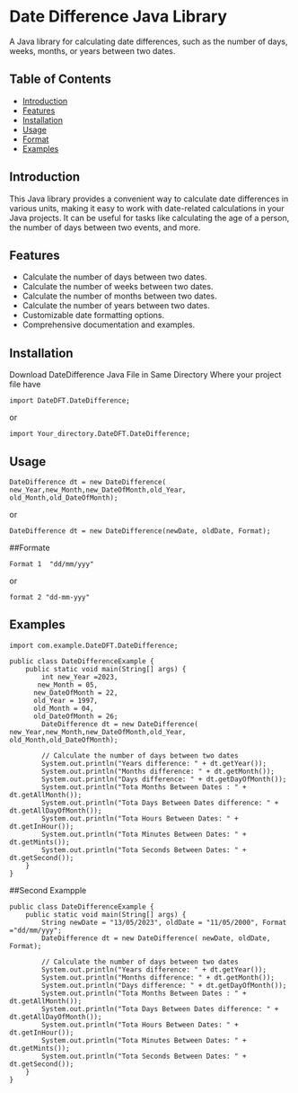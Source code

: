 # Date Difference Java Library

A Java library for calculating date differences, such as the number of days, weeks, months, or years between two dates.

## Table of Contents
- [Introduction](#introduction)
- [Features](#features)
- [Installation](#installation)
- [Usage](#usage)
- [Format](#format)
- [Examples](#examples)



## Introduction

This Java library provides a convenient way to calculate date differences in various units, making it easy to work with date-related calculations in your Java projects. It can be useful for tasks like calculating the age of a person, the number of days between two events, and more.

## Features

- Calculate the number of days between two dates.
- Calculate the number of weeks between two dates.
- Calculate the number of months between two dates.
- Calculate the number of years between two dates.
- Customizable date formatting options.
- Comprehensive documentation and examples.

## Installation

Download DateDifference Java File in Same Directory Where your project file have 


    import DateDFT.DateDifference;

or

    import Your_directory.DateDFT.DateDifference;


## Usage

    DateDifference dt = new DateDifference( new_Year,new_Month,new_DateOfMonth,old_Year, old_Month,old_DateOfMonth);

or

    DateDifference dt = new DateDifference(newDate, oldDate, Format);


##Formate

    Format 1  "dd/mm/yyy"

or

    format 2 "dd-mm-yyy"


## Examples

    import com.example.DateDFT.DateDifference;
    
    public class DateDifferenceExample {
        public static void main(String[] args) {
            int new_Year =2023,
           new_Month = 05,
          new_DateOfMonth = 22,
          old_Year = 1997,
          old_Month = 04,
          old_DateOfMonth = 26;
            DateDifference dt = new DateDifference( new_Year,new_Month,new_DateOfMonth,old_Year, old_Month,old_DateOfMonth);
            
            // Calculate the number of days between two dates
            System.out.println("Years difference: " + dt.getYear());
            System.out.println("Months difference: " + dt.getMonth());
            System.out.println("Days difference: " + dt.getDayOfMonth());
            System.out.println("Tota Months Between Dates : " + dt.getAllMonth());
            System.out.println("Tota Days Between Dates difference: " + dt.getAllDayOfMonth());
            System.out.println("Tota Hours Between Dates: " + dt.getInHour());
            System.out.println("Tota Minutes Between Dates: " + dt.getMints());
            System.out.println("Tota Seconds Between Dates: " + dt.getSecond());
        }
    }


##Second Exampple

    public class DateDifferenceExample {
        public static void main(String[] args) {
            String newDate = "13/05/2023", oldDate = "11/05/2000", Format ="dd/mm/yyy"; 
            DateDifference dt = new DateDifference( newDate, oldDate, Format);
            
            // Calculate the number of days between two dates
            System.out.println("Years difference: " + dt.getYear());
            System.out.println("Months difference: " + dt.getMonth());
            System.out.println("Days difference: " + dt.getDayOfMonth());
            System.out.println("Tota Months Between Dates : " + dt.getAllMonth());
            System.out.println("Tota Days Between Dates difference: " + dt.getAllDayOfMonth());
            System.out.println("Tota Hours Between Dates: " + dt.getInHour());
            System.out.println("Tota Minutes Between Dates: " + dt.getMints());
            System.out.println("Tota Seconds Between Dates: " + dt.getSecond());
        }
    }


